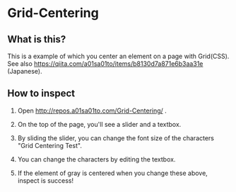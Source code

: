 # Grid-Centering

## What is this?
This is a example of which you center an element on a page with Grid(CSS).
See also https://qiita.com/a01sa01to/items/b8130d7a871e6b3aa31e (Japanese).

## How to inspect

1. Open http://repos.a01sa01to.com/Grid-Centering/ .

2. On the top of the page, you'll see a slider and a textbox.

3. By sliding the slider, you can change the font size of the characters "Grid Centering Test".

4. You can change the characters by editing the textbox.

5. If the element of gray is centered when you change these above, inspect is success!
